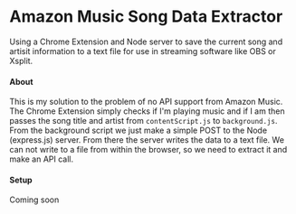 # Amazon Music Song Data Extractor
Using a Chrome Extension and Node server to save the current song and artisit information to a text file for use in streaming software like OBS or Xsplit.

#### About
This is my solution to the problem of no API support from Amazon Music. The Chrome Extension simply checks if I'm playing music and if I am then passes the song title and artist from `contentScript.js` to `background.js`. From the background script we just make a simple POST to the Node (express.js) server. From there the server writes the data to a text file. We can not write to a file from within the browser, so we need to extract it and make an API call.

#### Setup
Coming soon